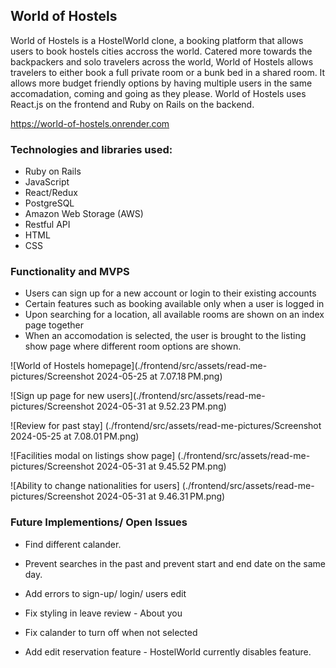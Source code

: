 ## World of Hostels

World of Hostels is a HostelWorld clone, a booking platform that allows users to book hostels cities accross the world. Catered more towards the backpackers and solo travelers across the world, World of Hostels allows travelers to either book a full private room or a bunk bed in a shared room. It allows more budget friendly options by having multiple users in the same accomadation, coming and going as they please. World of Hostels uses React.js on the frontend and Ruby on Rails on the backend.

https://world-of-hostels.onrender.com

### Technologies and libraries used:

- Ruby on Rails
- JavaScript
- React/Redux
- PostgreSQL
- Amazon Web Storage (AWS)
- Restful API
- HTML
- CSS


### Functionality and MVPS
- Users can sign up for a new account or login to their existing accounts
- Certain features such as booking available only when a user is logged in
- Upon searching for a location, all available rooms are shown on an index page together
- When an accomodation is selected, the user is brought to the listing show page where different room options are shown.

![World of Hostels homepage](./frontend/src/assets/read-me-pictures/Screenshot 2024-05-25 at 7.07.18 PM.png)

![Sign up page for new users](./frontend/src/assets/read-me-pictures/Screenshot 2024-05-31 at 9.52.23 PM.png)

![Review for past stay] (./frontend/src/assets/read-me-pictures/Screenshot 2024-05-25 at 7.08.01 PM.png)

![Facilities modal on listings show page] (./frontend/src/assets/read-me-pictures/Screenshot 2024-05-31 at 9.45.52 PM.png)

![Ability to change nationalities for users] (./frontend/src/assets/read-me-pictures/Screenshot 2024-05-31 at 9.46.31 PM.png)


### Future Implementions/ Open Issues
- Find different calander.
- Prevent searches in the past and prevent start and end date on the same day.
- Add errors to sign-up/ login/ users edit
- Fix styling in leave review - About you
- Fix calander to turn off when not selected

- Add edit reservation feature - HostelWorld currently disables feature.
